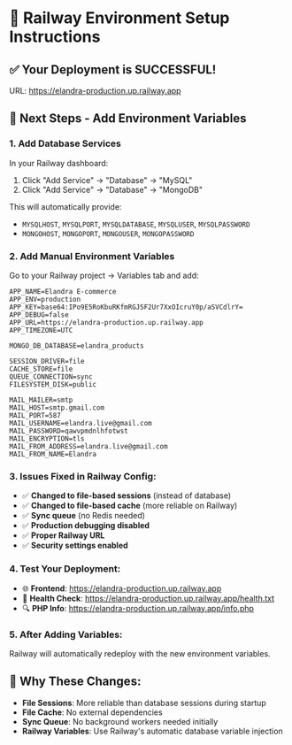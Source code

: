 # 🚂 Railway Environment Setup Instructions

## ✅ Your Deployment is SUCCESSFUL!
URL: https://elandra-production.up.railway.app

## 🔧 Next Steps - Add Environment Variables

### 1. **Add Database Services**
In your Railway dashboard:
1. Click "Add Service" → "Database" → "MySQL"
2. Click "Add Service" → "Database" → "MongoDB"

This will automatically provide:
- `MYSQLHOST`, `MYSQLPORT`, `MYSQLDATABASE`, `MYSQLUSER`, `MYSQLPASSWORD`
- `MONGOHOST`, `MONGOPORT`, `MONGOUSER`, `MONGOPASSWORD`

### 2. **Add Manual Environment Variables**
Go to your Railway project → Variables tab and add:

```
APP_NAME=Elandra E-commerce
APP_ENV=production  
APP_KEY=base64:IPo9E5RoKbuRKfmRGJSF2Ur7XxOIcruY0p/aSVCdlrY=
APP_DEBUG=false
APP_URL=https://elandra-production.up.railway.app
APP_TIMEZONE=UTC

MONGO_DB_DATABASE=elandra_products

SESSION_DRIVER=file
CACHE_STORE=file
QUEUE_CONNECTION=sync
FILESYSTEM_DISK=public

MAIL_MAILER=smtp
MAIL_HOST=smtp.gmail.com
MAIL_PORT=587
MAIL_USERNAME=elandra.live@gmail.com
MAIL_PASSWORD=qawvpmdnlhfotwst
MAIL_ENCRYPTION=tls
MAIL_FROM_ADDRESS=elandra.live@gmail.com
MAIL_FROM_NAME=Elandra
```

### 3. **Issues Fixed in Railway Config:**
- ✅ **Changed to file-based sessions** (instead of database)
- ✅ **Changed to file-based cache** (more reliable on Railway)
- ✅ **Sync queue** (no Redis needed)
- ✅ **Production debugging disabled**
- ✅ **Proper Railway URL**
- ✅ **Security settings enabled**

### 4. **Test Your Deployment:**
- 🌐 **Frontend**: https://elandra-production.up.railway.app
- 📱 **Health Check**: https://elandra-production.up.railway.app/health.txt
- 🔍 **PHP Info**: https://elandra-production.up.railway.app/info.php

### 5. **After Adding Variables:**
Railway will automatically redeploy with the new environment variables.

## 🎯 **Why These Changes:**
- **File Sessions**: More reliable than database sessions during startup
- **File Cache**: No external dependencies
- **Sync Queue**: No background workers needed initially
- **Railway Variables**: Use Railway's automatic database variable injection
